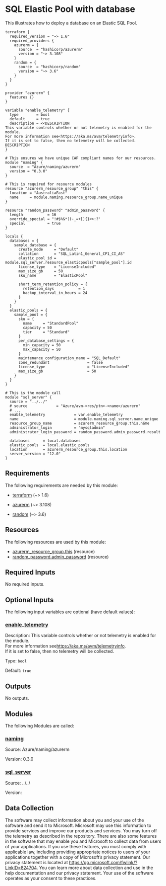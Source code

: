 <!-- BEGIN_TF_DOCS -->
# SQL Elastic Pool with database

This illustrates how to deploy a database on an Elastic SQL Pool.

```hcl
terraform {
  required_version = "~> 1.6"
  required_providers {
    azurerm = {
      source  = "hashicorp/azurerm"
      version = "~> 3.108"
    }
    random = {
      source  = "hashicorp/random"
      version = "~> 3.6"
    }
  }
}

provider "azurerm" {
  features {}
}

variable "enable_telemetry" {
  type        = bool
  default     = true
  description = <<DESCRIPTION
This variable controls whether or not telemetry is enabled for the module.
For more information see<https://aka.ms/avm/telemetryinfo>.
If it is set to false, then no telemetry will be collected.
DESCRIPTION
}

# This ensures we have unique CAF compliant names for our resources.
module "naming" {
  source  = "Azure/naming/azurerm"
  version = "0.3.0"
}

# This is required for resource modules
resource "azurerm_resource_group" "this" {
  location = "AustraliaEast"
  name     = module.naming.resource_group.name_unique
}

resource "random_password" "admin_password" {
  length           = 16
  override_special = "!#$%&*()-_=+[]{}<>:?"
  special          = true
}

locals {
  databases = {
    sample_database = {
      create_mode     = "Default"
      collation       = "SQL_Latin1_General_CP1_CI_AS"
      elastic_pool_id = module.sql_server.resource_elasticpools["sample_pool"].id
      license_type    = "LicenseIncluded"
      max_size_gb     = 50
      sku_name        = "ElasticPool"

      short_term_retention_policy = {
        retention_days           = 1
        backup_interval_in_hours = 24
      }
    }
  }
  elastic_pools = {
    sample_pool = {
      sku = {
        name     = "StandardPool"
        capacity = 50
        tier     = "Standard"
      }
      per_database_settings = {
        min_capacity = 50
        max_capacity = 50
      }
      maintenance_configuration_name = "SQL_Default"
      zone_redundant                 = false
      license_type                   = "LicenseIncluded"
      max_size_gb                    = 50
    }
  }
}

# This is the module call
module "sql_server" {
  source = "../../"
  # source             = "Azure/avm-<res/ptn>-<name>/azurerm"
  # ...
  enable_telemetry             = var.enable_telemetry
  name                         = module.naming.sql_server.name_unique
  resource_group_name          = azurerm_resource_group.this.name
  administrator_login          = "mysqladmin"
  administrator_login_password = random_password.admin_password.result

  databases      = local.databases
  elastic_pools  = local.elastic_pools
  location       = azurerm_resource_group.this.location
  server_version = "12.0"
}
```

<!-- markdownlint-disable MD033 -->
## Requirements

The following requirements are needed by this module:

- <a name="requirement_terraform"></a> [terraform](#requirement\_terraform) (~> 1.6)

- <a name="requirement_azurerm"></a> [azurerm](#requirement\_azurerm) (~> 3.108)

- <a name="requirement_random"></a> [random](#requirement\_random) (~> 3.6)

## Resources

The following resources are used by this module:

- [azurerm_resource_group.this](https://registry.terraform.io/providers/hashicorp/azurerm/latest/docs/resources/resource_group) (resource)
- [random_password.admin_password](https://registry.terraform.io/providers/hashicorp/random/latest/docs/resources/password) (resource)

<!-- markdownlint-disable MD013 -->
## Required Inputs

No required inputs.

## Optional Inputs

The following input variables are optional (have default values):

### <a name="input_enable_telemetry"></a> [enable\_telemetry](#input\_enable\_telemetry)

Description: This variable controls whether or not telemetry is enabled for the module.  
For more information see<https://aka.ms/avm/telemetryinfo>.  
If it is set to false, then no telemetry will be collected.

Type: `bool`

Default: `true`

## Outputs

No outputs.

## Modules

The following Modules are called:

### <a name="module_naming"></a> [naming](#module\_naming)

Source: Azure/naming/azurerm

Version: 0.3.0

### <a name="module_sql_server"></a> [sql\_server](#module\_sql\_server)

Source: ../../

Version:

<!-- markdownlint-disable-next-line MD041 -->
## Data Collection

The software may collect information about you and your use of the software and send it to Microsoft. Microsoft may use this information to provide services and improve our products and services. You may turn off the telemetry as described in the repository. There are also some features in the software that may enable you and Microsoft to collect data from users of your applications. If you use these features, you must comply with applicable law, including providing appropriate notices to users of your applications together with a copy of Microsoft’s privacy statement. Our privacy statement is located at <https://go.microsoft.com/fwlink/?LinkID=824704>. You can learn more about data collection and use in the help documentation and our privacy statement. Your use of the software operates as your consent to these practices.
<!-- END_TF_DOCS -->